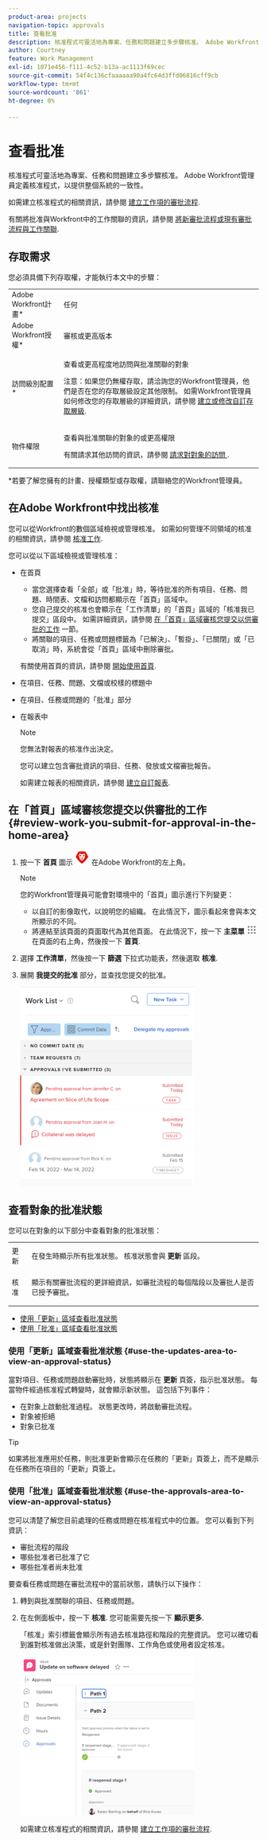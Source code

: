 ```yaml
---
product-area: projects
navigation-topic: approvals
title: 查看批准
description: 核准程式可靈活地為專案、任務和問題建立多步驟核准。 Adobe Workfront管理員定義核准程式，以提供整個系統的一致性。
author: Courtney
feature: Work Management
exl-id: 1071e456-f111-4c52-b13a-ac1113f69cec
source-git-commit: 54f4c136cfaaaaaa90a4fc64d3ffd06816cff9cb
workflow-type: tm+mt
source-wordcount: '861'
ht-degree: 0%

---
```


# 查看批准

核准程式可靈活地為專案、任務和問題建立多步驟核准。 Adobe Workfront管理員定義核准程式，以提供整個系統的一致性。

如需建立核准程式的相關資訊，請參閱 [建立工作項的審批流程](../../administration-and-setup/customize-workfront/configure-approval-milestone-processes/create-approval-processes.md).

有關將批准與Workfront中的工作關聯的資訊，請參閱 [將新審批流程或現有審批流程與工作關聯](../../review-and-approve-work/manage-approvals/associate-approval-with-work.md).

## 存取需求

您必須具備下列存取權，才能執行本文中的步驟：

<table style="table-layout:auto"> 
 <col> 
 <col> 
 <tbody> 
  <tr> 
   <td role="rowheader">Adobe Workfront計畫*</td> 
   <td> <p>任何</p> </td> 
  </tr> 
  <tr> 
   <td role="rowheader">Adobe Workfront授權*</td> 
   <td> <p>審核或更高版本</p> </td> 
  </tr> 
  <tr> 
   <td role="rowheader">訪問級別配置*</td> 
   <td> <p>查看或更高程度地訪問與批准關聯的對象</p> <p>注意：如果您仍無權存取，請洽詢您的Workfront管理員，他們是否在您的存取層級設定其他限制。 如需Workfront管理員如何修改您的存取層級的詳細資訊，請參閱 <a href="../../administration-and-setup/add-users/configure-and-grant-access/create-modify-access-levels.md" class="MCXref xref">建立或修改自訂存取層級</a>.</p> </td> 
  </tr> 
  <tr> 
   <td role="rowheader">物件權限</td> 
   <td> <p>查看與批准關聯的對象的或更高權限</p> <p>有關請求其他訪問的資訊，請參閱 <a href="../../workfront-basics/grant-and-request-access-to-objects/request-access.md" class="MCXref xref">請求對對象的訪問 </a>.</p> </td> 
  </tr> 
 </tbody> 
</table>

&#42;若要了解您擁有的計畫、授權類型或存取權，請聯絡您的Workfront管理員。

## 在Adobe Workfront中找出核准

您可以從Workfront的數個區域檢視或管理核准。 如需如何管理不同領域的核准的相關資訊，請參閱 [核准工作](../../review-and-approve-work/manage-approvals/approving-work.md).

您可以從以下區域檢視或管理核准：

* 在首頁

   * 當您選擇查看「全部」或「批准」時，等待批准的所有項目、任務、問題、時間表、文檔和訪問都顯示在「首頁」區域中。
   * 您自己提交的核准也會顯示在「工作清單」的「首頁」區域的「核准我已提交」區段中。 如需詳細資訊，請參閱 [在「首頁」區域審核您提交以供審批的工作](#review-work-you-submit-for-approval-in-the-home-area) 一節。
   * 將關聯的項目、任務或問題標籤為「已解決」、「暫掛」、「已關閉」或「已取消」時，系統會從「首頁」區域中刪除審批。

   有關使用首頁的資訊，請參閱 [開始使用首頁](../../workfront-basics/using-home/using-the-home-area/get-started-with-home.md).

* 在項目、任務、問題、文檔或校樣的標題中
* 在項目、任務或問題的「批准」部分
* 在報表中

   >[!NOTE]
   >
   >您無法對報表的核准作出決定。

   您可以建立包含審批資訊的項目、任務、發放或文檔審批報告。

   如需建立報表的相關資訊，請參閱 [建立自訂報表](../../reports-and-dashboards/reports/creating-and-managing-reports/create-custom-report.md).

## 在「首頁」區域審核您提交以供審批的工作 {#review-work-you-submit-for-approval-in-the-home-area}

1. 按一下 **首頁** 圖示 ![](assets/home-icon-30x29.png) 在Adobe Workfront的左上角。

   >[!NOTE]
   >
   >您的Workfront管理員可能會對環境中的「首頁」圖示進行下列變更：
   >
   >* 以自訂的影像取代，以說明您的組織。 在此情況下，圖示看起來會與本文所顯示的不同。
   >* 將連結至該頁面的頁面取代為其他頁面。 在此情況下，按一下 **主菜單** ![](assets/main-menu-icon.png) 在頁面的右上角，然後按一下 **首頁**.


1. 選擇 **工作清單**，然後按一下 **篩選** 下拉式功能表，然後選取 **核准**.
1. 展開 **我提交的批准** 部分，並查找您提交的批准。

   ![](assets/approvals-submitted-section-in-home-nwe-350x401.png)

## 查看對象的批准狀態

您可以在對象的以下部分中查看對象的批准狀態：

<table style="table-layout:auto"> 
 <col> 
 <col> 
 <tbody> 
  <tr> 
   <td role="rowheader">更新 </td> 
   <td> <p>在發生時顯示所有批准狀態。 核准狀態會與 <strong>更新</strong> 區段。</p> </td> 
  </tr> 
  <tr> 
   <td role="rowheader">核准</td> 
   <td> <p>顯示有關審批流程的更詳細資訊，如審批流程的每個階段以及審批人是否已授予審批。</p> </td> 
  </tr> 
 </tbody> 
</table>

* [使用「更新」區域查看批准狀態](#use-the-updates-area-to-view-an-approval-status)
* [使用「批准」區域查看批准狀態](#use-the-approvals-area-to-view-an-approval-status)

### 使用「更新」區域查看批准狀態 {#use-the-updates-area-to-view-an-approval-status}

當對項目、任務或問題啟動審批時，狀態將顯示在 **更新** 頁簽，指示批准狀態。 每當物件經過核准程式轉變時，就會顯示新狀態。 這包括下列事件：

* 在對象上啟動批准過程。 狀態更改時，將啟動審批流程。
* 對象被拒絕
* 對象已批准 

>[!TIP]
>
>如果將批准應用於任務，則批准更新會顯示在任務的「更新」頁簽上，而不是顯示在任務所在項目的「更新」頁簽上。

### 使用「批准」區域查看批准狀態 {#use-the-approvals-area-to-view-an-approval-status}

您可以清楚了解您目前處理的任務或問題在核准程式中的位置。 您可以看到下列資訊：

* 審批流程的階段
* 哪些批准者已批准了它
* 哪些批准者尚未批准

要查看任務或問題在審批流程中的當前狀態，請執行以下操作：

1. 轉到與批准關聯的項目、任務或問題。
1. 在左側面板中，按一下 **核准**. 您可能需要先按一下 **顯示更多**.

   「核准」索引標籤會顯示所有過去核准路徑和階段的完整資訊。 您可以確切看到誰對核准做出決策，或是針對團隊、工作角色或使用者設定核准。

   ![](assets/approvals-tab-expanded-on-issue-nwe-350x320.png)

   如需建立核准程式的相關資訊，請參閱 [建立工作項的審批流程](../../administration-and-setup/customize-workfront/configure-approval-milestone-processes/create-approval-processes.md).
